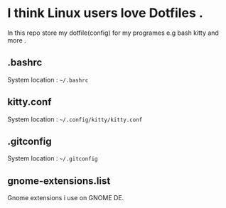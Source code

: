 # I think Linux users love Dotfiles .
In this repo  store my dotfile(config) for my programes e.g bash kitty and more .

## .bashrc
System location : `~/.bashrc`
## kitty.conf
System location : `~/.config/kitty/kitty.conf`
## .gitconfig
System location : `~/.gitconfig`
## gnome-extensions.list
Gnome extensions i use on GNOME DE.
